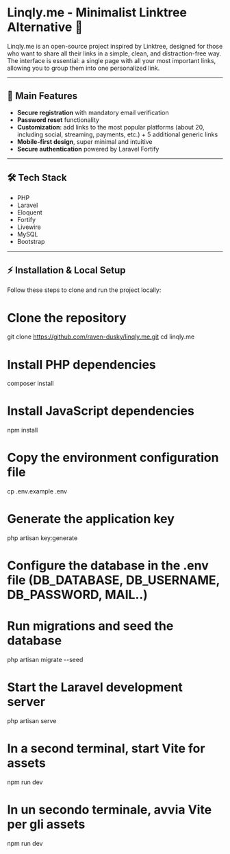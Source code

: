 # Linqly.me - Minimalist Linktree Alternative 🌟

Linqly.me is an open-source project inspired by Linktree, designed for those who want to share all their links in a simple, clean, and distraction-free way. The interface is essential: a single page with all your most important links, allowing you to group them into one personalized link.

---

## 🚀 Main Features

- **Secure registration** with mandatory email verification  
- **Password reset** functionality  
- **Customization**: add links to the most popular platforms (about 20, including social, streaming, payments, etc.) + 5 additional generic links  
- **Mobile-first design**, super minimal and intuitive  
- **Secure authentication** powered by Laravel Fortify  

---

## 🛠 Tech Stack

- PHP
- Laravel
- Eloquent
- Fortify
- Livewire
- MySQL
- Bootstrap

---

## ⚡ Installation & Local Setup

Follow these steps to clone and run the project locally:

# Clone the repository
git clone https://github.com/raven-dusky/linqly.me.git
cd linqly.me

# Install PHP dependencies
composer install

# Install JavaScript dependencies
npm install

# Copy the environment configuration file
cp .env.example .env

# Generate the application key
php artisan key:generate

# Configure the database in the .env file (DB_DATABASE, DB_USERNAME, DB_PASSWORD, MAIL..)

# Run migrations and seed the database
php artisan migrate --seed

# Start the Laravel development server
php artisan serve

# In a second terminal, start Vite for assets
npm run dev

# In un secondo terminale, avvia Vite per gli assets
npm run dev
